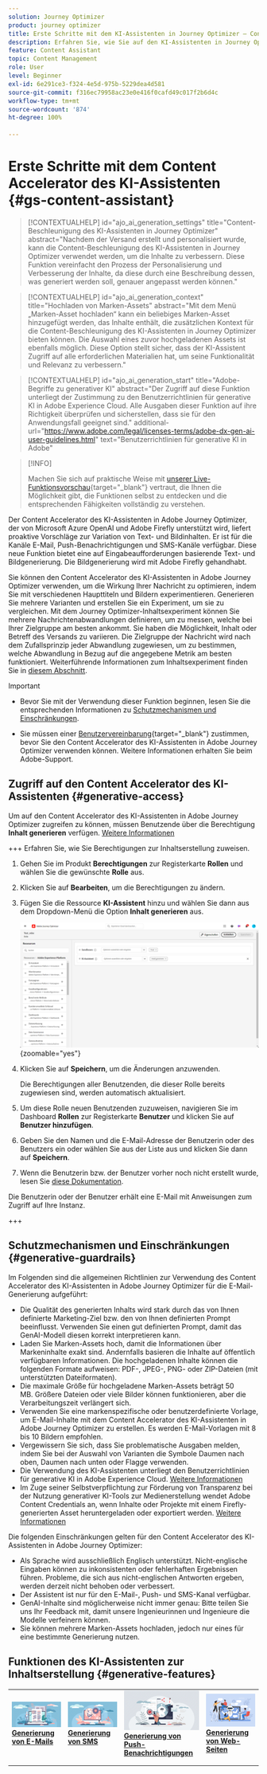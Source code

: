 ```yaml
---
solution: Journey Optimizer
product: journey optimizer
title: Erste Schritte mit dem KI-Assistenten in Journey Optimizer – Content Accelerator
description: Erfahren Sie, wie Sie auf den KI-Assistenten in Journey Optimizer Content Accelerator zugreifen und damit arbeiten.
feature: Content Assistant
topic: Content Management
role: User
level: Beginner
exl-id: 6e291ce3-f324-4e5d-975b-5229dea4d581
source-git-commit: f316ec79958ac23e0e416f0cafd49c017f2b6d4c
workflow-type: tm+mt
source-wordcount: '874'
ht-degree: 100%

---
```


# Erste Schritte mit dem Content Accelerator des KI-Assistenten {#gs-content-assistant}

>[!CONTEXTUALHELP]
>id="ajo_ai_generation_settings"
>title="Content-Beschleunigung des KI-Assistenten in Journey Optimizer"
>abstract="Nachdem der Versand erstellt und personalisiert wurde, kann die Content-Beschleunigung des KI-Assistenten in Journey Optimizer verwendet werden, um die Inhalte zu verbessern. Diese Funktion vereinfacht den Prozess der Personalisierung und Verbesserung der Inhalte, da diese durch eine Beschreibung dessen, was generiert werden soll, genauer angepasst werden können."

>[!CONTEXTUALHELP]
>id="ajo_ai_generation_context"
>title="Hochladen von Marken-Assets"
>abstract="Mit dem Menü „Marken-Asset hochladen“ kann ein beliebiges Marken-Asset hinzugefügt werden, das Inhalte enthält, die zusätzlichen Kontext für die Content-Beschleunigung des KI-Assistenten in Journey Optimizer bieten können. Die Auswahl eines zuvor hochgeladenen Assets ist ebenfalls möglich. Diese Option stellt sicher, dass der KI-Assistent Zugriff auf alle erforderlichen Materialien hat, um seine Funktionalität und Relevanz zu verbessern."

>[!CONTEXTUALHELP]
>id="ajo_ai_generation_start"
>title="Adobe-Begriffe zu generativer KI"
>abstract="Der Zugriff auf diese Funktion unterliegt der Zustimmung zu den Benutzerrichtlinien für generative KI in Adobe Experience Cloud. Alle Ausgaben dieser Funktion auf ihre Richtigkeit überprüfen und sicherstellen, dass sie für den Anwendungsfall geeignet sind."
>additional-url="https://www.adobe.com/legal/licenses-terms/adobe-dx-gen-ai-user-guidelines.html" text="Benutzerrichtlinien für generative KI in Adobe"

>[!INFO]
>
>Machen Sie sich auf praktische Weise mit [unserer Live-Funktionsvorschau](https://experienceleague.adobe.com/de/apps/journey-optimizer/ai-assistant-content-accelerator){target="_blank"} vertraut, die Ihnen die Möglichkeit gibt, die Funktionen selbst zu entdecken und die entsprechenden Fähigkeiten vollständig zu verstehen.


Der Content Accelerator des KI-Assistenten in Adobe Journey Optimizer, der von Microsoft Azure OpenAI und Adobe Firefly unterstützt wird, liefert proaktive Vorschläge zur Variation von Text- und Bildinhalten. Er ist für die Kanäle E-Mail, Push-Benachrichtigungen und SMS-Kanäle verfügbar. Diese neue Funktion bietet eine auf Eingabeaufforderungen basierende Text- und Bildgenerierung. Die Bildgenerierung wird mit Adobe Firefly gehandhabt.

Sie können den Content Accelerator des KI-Assistenten in Adobe Journey Optimizer verwenden, um die Wirkung Ihrer Nachricht zu optimieren, indem Sie mit verschiedenen Haupttiteln und Bildern experimentieren. Generieren Sie mehrere Varianten und erstellen Sie ein Experiment, um sie zu vergleichen. Mit dem Journey Optimizer-Inhaltsexperiment können Sie mehrere Nachrichtenabwandlungen definieren, um zu messen, welche bei Ihrer Zielgruppe am besten ankommt. Sie haben die Möglichkeit, Inhalt oder Betreff des Versands zu variieren. Die Zielgruppe der Nachricht wird nach dem Zufallsprinzip jeder Abwandlung zugewiesen, um zu bestimmen, welche Abwandlung in Bezug auf die angegebene Metrik am besten funktioniert. Weiterführende Informationen zum Inhaltsexperiment finden Sie in [diesem Abschnitt](../content-management/content-experiment.md).

>[!IMPORTANT]
>
>* Bevor Sie mit der Verwendung dieser Funktion beginnen, lesen Sie die entsprechenden Informationen zu [Schutzmechanismen und Einschränkungen](#generative-guardrails).
>
>
>* Sie müssen einer [Benutzervereinbarung](https://www.adobe.com/legal/licenses-terms/adobe-dx-gen-ai-user-guidelines.html){target="_blank"} zustimmen, bevor Sie den Content Accelerator des KI-Assistenten in Adobe Journey Optimizer verwenden können. Weitere Informationen erhalten Sie beim Adobe-Support.

## Zugriff auf den Content Accelerator des KI-Assistenten {#generative-access}

Um auf den Content Accelerator des KI-Assistenten in Adobe Journey Optimizer zugreifen zu können, müssen Benutzende über die Berechtigung **Inhalt generieren** verfügen. [Weitere Informationen](../administration/permissions.md)

+++  Erfahren Sie, wie Sie Berechtigungen zur Inhaltserstellung zuweisen.

1. Gehen Sie im Produkt **Berechtigungen** zur Registerkarte **Rollen** und wählen Sie die gewünschte **Rolle** aus.

1. Klicken Sie auf **Bearbeiten**, um die Berechtigungen zu ändern.

1. Fügen Sie die Ressource **KI-Assistent** hinzu und wählen Sie dann aus dem Dropdown-Menü die Option **Inhalt generieren** aus.

   ![](assets/gen-ai-role.png){zoomable="yes"}

1. Klicken Sie auf **Speichern**, um die Änderungen anzuwenden.

   Die Berechtigungen aller Benutzenden, die dieser Rolle bereits zugewiesen sind, werden automatisch aktualisiert.

1. Um diese Rolle neuen Benutzenden zuzuweisen, navigieren Sie im Dashboard **Rollen** zur Registerkarte **Benutzer** und klicken Sie auf **Benutzer hinzufügen**.

1. Geben Sie den Namen und die E-Mail-Adresse der Benutzerin oder des Benutzers ein oder wählen Sie aus der Liste aus und klicken Sie dann auf **Speichern**.

1. Wenn die Benutzerin bzw. der Benutzer vorher noch nicht erstellt wurde, lesen Sie [diese Dokumentation](https://experienceleague.adobe.com/de/docs/experience-platform/access-control/abac/permissions-ui/users).

Die Benutzerin oder der Benutzer erhält eine E-Mail mit Anweisungen zum Zugriff auf Ihre Instanz.

+++

## Schutzmechanismen und Einschränkungen {#generative-guardrails}

Im Folgenden sind die allgemeinen Richtlinien zur Verwendung des Content Accelerator des KI-Assistenten in Adobe Journey Optimizer für die E-Mail-Generierung aufgeführt:

* Die Qualität des generierten Inhalts wird stark durch das von Ihnen definierte Marketing-Ziel bzw. den von Ihnen definierten Prompt beeinflusst. Verwenden Sie einen gut definierten Prompt, damit das GenAI-Modell diesen korrekt interpretieren kann. 
* Laden Sie Marken-Assets hoch, damit die Informationen über Markeninhalte exakt sind. Andernfalls basieren die Inhalte auf öffentlich verfügbaren Informationen. Die hochgeladenen Inhalte können die folgenden Formate aufweisen: PDF-, JPEG-, PNG- oder ZIP-Dateien (mit unterstützten Dateiformaten).
* Die maximale Größe für hochgeladene Marken-Assets beträgt 50 MB. Größere Dateien oder viele Bilder können funktionieren, aber die Verarbeitungszeit verlängert sich.
* Verwenden Sie eine markenspezifische oder benutzerdefinierte Vorlage, um E-Mail-Inhalte mit dem Content Accelerator des KI-Assistenten in Adobe Journey Optimizer zu erstellen. Es werden E-Mail-Vorlagen mit 8 bis 10 Bildern empfohlen.
* Vergewissern Sie sich, dass Sie problematische Ausgaben melden, indem Sie bei der Auswahl von Varianten die Symbole Daumen nach oben, Daumen nach unten oder Flagge verwenden.
* Die Verwendung des KI-Assistenten unterliegt den Benutzerrichtlinien für generative KI in Adobe Experience Cloud. [Weitere Informationen](https://www.adobe.com/legal/licenses-terms/adobe-dx-gen-ai-user-guidelines.html)
* Im Zuge seiner Selbstverpflichtung zur Förderung von Transparenz bei der Nutzung generativer KI-Tools zur Medienerstellung wendet Adobe Content Credentials an, wenn Inhalte oder Projekte mit einem Firefly-generierten Asset heruntergeladen oder exportiert werden. [Weitere Informationen](https://helpx.adobe.com/de/firefly/using/content-credentials.html)

Die folgenden Einschränkungen gelten für den Content Accelerator des KI-Assistenten in Adobe Journey Optimizer:

* Als Sprache wird ausschließlich Englisch unterstützt. Nicht-englische Eingaben können zu inkonsistenten oder fehlerhaften Ergebnissen führen. Probleme, die sich aus nicht-englischen Antworten ergeben, werden derzeit nicht behoben oder verbessert.
* Der Assistent ist nur für den E-Mail-, Push- und SMS-Kanal verfügbar.
* GenAI-Inhalte sind möglicherweise nicht immer genau: Bitte teilen Sie uns Ihr Feedback mit, damit unsere Ingenieurinnen und Ingenieure die Modelle verfeinern können.
* Sie können mehrere Marken-Assets hochladen, jedoch nur eines für eine bestimmte Generierung nutzen.


## Funktionen des KI-Assistenten zur Inhaltserstellung {#generative-features}


<table style="table-layout:fixed"><tr style="border: 0;">
<td>
<a href="generative-email.md">
<img alt="Generierung von E-Mails" src="assets/do-not-localize/text-genai.jpeg">
</a>
<div>
<a href="generative-email.md"><strong>Generierung von E-Mails</strong></a>
</div>
<p>
</td>
<td>
<a href="generative-sms.md">
<img alt="Generierung von SMS" src="assets/do-not-localize/image-genai.jpeg">
</a>
<div><a href="generative-sms.md"><strong>Generierung von SMS</strong>
</div>
<p>
</td>
<td>
<a href="generative-push.md">
<img alt="Generierung von Push-Benachrichtungen" src="assets/do-not-localize/email-genai.jpeg">
</a>
<div>
<a href="generative-push.md"><strong>Generierung von Push-Benachrichtigungen</strong></a>
</div>
<p></td>
<td>
<a href="generative-web.md">
<img alt="Generierung von Web-Seiten" src="assets/do-not-localize/web-genai.jpeg">
</a>
<div><a href="generative-web.md"><strong>Generierung von Web-Seiten</strong>
</div>
<p>
</td>
</tr></table>
